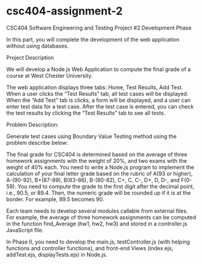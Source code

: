 # csc404-assignment-2

CSC404 Software Engineering and Testing 
Project #2 Development Phase  
 
In this part, you will complete the development of the web application without using 
databases. 
 
Project Description 
 
We will develop a Node.js Web Application to compute the final grade of a course 
at West Chester University.  
 
The web application displays three tabs: Home, Test Results, Add Test. When a 
user clicks the “Test Results” tab, all test cases will be displayed. When the “Add 
Test” tab is clicks, a form will be displayed, and a user can enter test data for a 
test case. After the test case is entered, you can check the test results by clicking 
the “Test Results” tab to see all tests. 
 
Problem Description: 
 
Generate test cases using Boundary Value Testing method using the problem 
describe below: 
 
The final grade for CSC404 is determined based on the average of three 
homework assignments with the weight of 20%, and two exams with the weight 
of 40% each. You need to write a Node.js program to implement the calculation 
of your final letter grade based on the rubric of A(93 or higher), A-(90-92), 
B+(87-89), B(83-86), B-(80-82), C+, C, C-, D+, D, D-, and F(0-59). You need to 
compute the grade to the first digit after the decimal point, i.e., 90.5, or 89.4. 
Then, the numeric grade will be rounded up if it is at the border. For example, 
89.5 becomes 90. 
 
Each team needs to develop several modules callable from external files. For 
example, the average of three homework assignments can be computed in the 
function find_Average (hw1, hw2, hw3) and stored in a controller.js JavaScript 
file. 
 
In Phase II, you need to develop the main.js, testController.js (with helping 
functions and controller functions), and front-end Views (index.ejs, addTest.ejs, 
displayTests.ejs) in Node.js.
